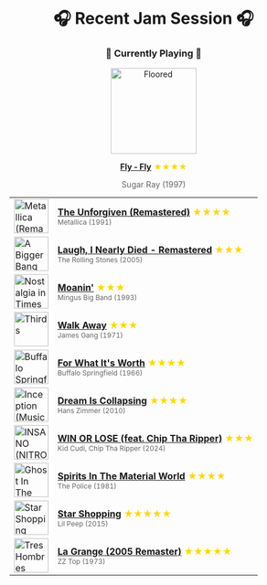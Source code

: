 <div align='center'>

# 🎧 Recent Jam Session 🎧

<h3>🎵 Currently Playing 🎵</h3>

<a href="https://open.spotify.com/track/3uPfVXcjnpOjyzI3jb3js4"><img src="https://i.scdn.co/image/ab67616d0000b27399d8109289b446fb40af8435" width="150" height="150" alt="Floored" /></a>

<b><a href="https://open.spotify.com/track/3uPfVXcjnpOjyzI3jb3js4">Fly - Fly</a></b><span style="color: gold;"> ★★★★</span>

<span style="color: #666;">Sugar Ray (1997)</span>

<table style='margin: 0 auto; max-width: 550px;'>
<tr>
<td width="60"><a href="https://open.spotify.com/track/7lwvxYumAEo10lzAplRGXM"><img src="https://i.scdn.co/image/ab67616d0000b2731f9edf15e43f4c2f4938b869" width="60" height="60" alt="Metallica (Remastered)" /></a></td>
<td><b><a href="https://open.spotify.com/track/7lwvxYumAEo10lzAplRGXM">The Unforgiven (Remastered)</a></b> <span style="color: gold;"> ★★★★</span><br><span style="font-size: 12px; color: #666;">Metallica (1991)</span></td>
</tr>
<tr>
<td width="60"><a href="https://open.spotify.com/track/19c71wg1nEvMUtuaQc992j"><img src="https://i.scdn.co/image/ab67616d0000b27318170cbe68cd3e6d26be4a74" width="60" height="60" alt="A Bigger Bang (2009 Re-Mastered)" /></a></td>
<td><b><a href="https://open.spotify.com/track/19c71wg1nEvMUtuaQc992j">Laugh, I Nearly Died - Remastered</a></b> <span style="color: gold;"> ★★★</span><br><span style="font-size: 12px; color: #666;">The Rolling Stones (2005)</span></td>
</tr>
<tr>
<td width="60"><a href="https://open.spotify.com/track/3Vqbj9yPHBTIRhTDJHPQMq"><img src="https://i.scdn.co/image/ab67616d0000b273e4b1ceef0cf245119a4081a3" width="60" height="60" alt="Nostalgia in Times Square" /></a></td>
<td><b><a href="https://open.spotify.com/track/3Vqbj9yPHBTIRhTDJHPQMq">Moanin'</a></b> <span style="color: gold;"> ★★★</span><br><span style="font-size: 12px; color: #666;">Mingus Big Band (1993)</span></td>
</tr>
<tr>
<td width="60"><a href="https://open.spotify.com/track/65aeHyw8GdHFwmEvdSns21"><img src="https://i.scdn.co/image/ab67616d0000b273a186a985ccf9ac0215f937f8" width="60" height="60" alt="Thirds" /></a></td>
<td><b><a href="https://open.spotify.com/track/65aeHyw8GdHFwmEvdSns21">Walk Away</a></b> <span style="color: gold;"> ★★★</span><br><span style="font-size: 12px; color: #666;">James Gang (1971)</span></td>
</tr>
<tr>
<td width="60"><a href="https://open.spotify.com/track/1qRA5BS78u3gME0loMl9AA"><img src="https://i.scdn.co/image/ab67616d0000b273d231bd1716b71b6444e25f89" width="60" height="60" alt="Buffalo Springfield" /></a></td>
<td><b><a href="https://open.spotify.com/track/1qRA5BS78u3gME0loMl9AA">For What It's Worth</a></b> <span style="color: gold;"> ★★★★</span><br><span style="font-size: 12px; color: #666;">Buffalo Springfield (1966)</span></td>
</tr>
<tr>
<td width="60"><a href="https://open.spotify.com/track/5xKVYMxOHB2XRLCUafFrz6"><img src="https://i.scdn.co/image/ab67616d0000b273a883e26f90ab617c91b90e56" width="60" height="60" alt="Inception (Music from the Motion Picture)" /></a></td>
<td><b><a href="https://open.spotify.com/track/5xKVYMxOHB2XRLCUafFrz6">Dream Is Collapsing</a></b> <span style="color: gold;"> ★★★★</span><br><span style="font-size: 12px; color: #666;">Hans Zimmer (2010)</span></td>
</tr>
<tr>
<td width="60"><a href="https://open.spotify.com/track/5zJc7HaHSABElZcL4WT3By"><img src="https://i.scdn.co/image/ab67616d0000b2732262b6b2b43a32ffa0705190" width="60" height="60" alt="INSANO (NITRO MEGA)" /></a></td>
<td><b><a href="https://open.spotify.com/track/5zJc7HaHSABElZcL4WT3By">WIN OR LOSE (feat. Chip Tha Ripper)</a></b> <span style="color: gold;"> ★★★</span><br><span style="font-size: 12px; color: #666;">Kid Cudi, Chip Tha Ripper (2024)</span></td>
</tr>
<tr>
<td width="60"><a href="https://open.spotify.com/track/4frelkLhC4ATqJH9VGJztu"><img src="https://i.scdn.co/image/ab67616d0000b273b7879980ef2ea7ac1cc29316" width="60" height="60" alt="Ghost In The Machine (Remastered 2003)" /></a></td>
<td><b><a href="https://open.spotify.com/track/4frelkLhC4ATqJH9VGJztu">Spirits In The Material World</a></b> <span style="color: gold;"> ★★★★</span><br><span style="font-size: 12px; color: #666;">The Police (1981)</span></td>
</tr>
<tr>
<td width="60"><a href="https://open.spotify.com/track/1WbhIxkn5ECsOwUm795iX1"><img src="https://i.scdn.co/image/ab67616d0000b2732568a5b51d322cbd987106f7" width="60" height="60" alt="Star Shopping" /></a></td>
<td><b><a href="https://open.spotify.com/track/1WbhIxkn5ECsOwUm795iX1">Star Shopping</a></b> <span style="color: gold;"> ★★★★★</span><br><span style="font-size: 12px; color: #666;">Lil Peep (2015)</span></td>
</tr>
<tr>
<td width="60"><a href="https://open.spotify.com/track/0u6JFVn0KHHlidZxNL9gVE"><img src="https://i.scdn.co/image/ab67616d0000b273db9c5945ce3a3f873695d18a" width="60" height="60" alt="Tres Hombres (Expanded 2006 Remaster)" /></a></td>
<td><b><a href="https://open.spotify.com/track/0u6JFVn0KHHlidZxNL9gVE">La Grange (2005 Remaster)</a></b> <span style="color: gold;"> ★★★★★</span><br><span style="font-size: 12px; color: #666;">ZZ Top (1973)</span></td>
</tr>
</table>
</div>

